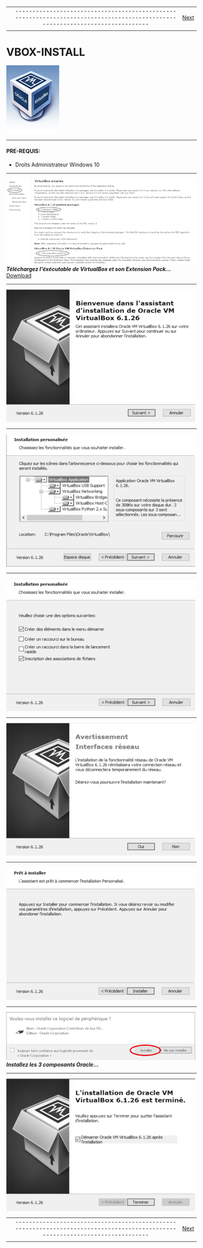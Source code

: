 
|             |             |               |
| :---        |    :----:   |          ---: |
|     |-----------------------------------------------------------------------------------------------------------------------------| [Next](02-vbox-config.md)   |
|             |             |               |

# VBOX-INSTALL
![screenshot0](IMG/vbox-logo.png)  
___

#### PRE-REQUIS:
- Droits Administrateur Windows 10  
___

![screenshot1](IMG/01-vbox-install/00.png)  
***Téléchargez l'éxécutable de VirtualBox et son Extension Pack...***
[Download](https://www.virtualbox.org/wiki/Downloads)  
___
![screenshot1](IMG/01-vbox-install/01.png)  
___
![screenshot1](IMG/01-vbox-install/02.png)  
___
![screenshot1](IMG/01-vbox-install/03.png)  
___
![screenshot1](IMG/01-vbox-install/04.png)  
___
![screenshot1](IMG/01-vbox-install/05.png)  
___
![screenshot1](IMG/01-vbox-install/06.png)  
***Installez les 3 composants Oracle...*** 
___
![screenshot1](IMG/01-vbox-install/07.png)  

|             |             |               |
| :---        |    :----:   |          ---: |
|     |-----------------------------------------------------------------------------------------------------------------------------| [Next](02-vbox-config.md)   |
|             |             |               |